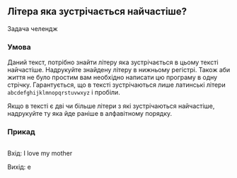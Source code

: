 ## Літера яка зустрічається найчастіше?
Задача челендж
### Умова
Даний текст, потрібно знайти літеру яка зустрічається в цьому тексті найчастіше. Надрукуйте знайдену літеру в нижньому регістрі.
Також аби життя не було простим вам необхідно написати цю програму в одну стрічку. 
Гарантується, що в тексті зустрічаються лише латинські літери ```abcdefghijklmnopqrstuvwxyz``` і пробіли.

Якщо в тексті є дві чи більше літери з які зустрічаються найчастіше, надрукуйте ту яка йде раніше в алфавітному порядку.
### Прикад
```python freq_letter.py
```
Вхід: I love my mother

Вихід: e
